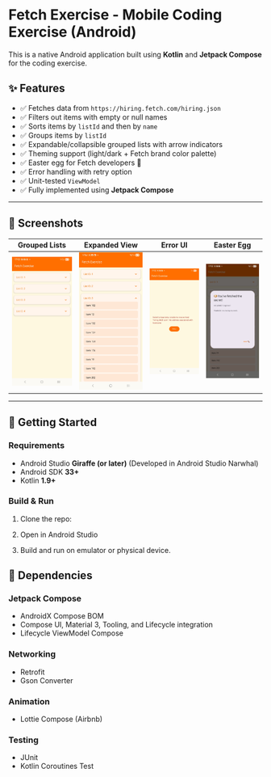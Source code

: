 # Fetch Exercise - Mobile Coding Exercise (Android)

This is a native Android application built using **Kotlin** and **Jetpack Compose** for the coding exercise.

## ✨ Features

- ✅ Fetches data from `https://hiring.fetch.com/hiring.json`
- ✅ Filters out items with empty or null names
- ✅ Sorts items by `listId` and then by `name`
- ✅ Groups items by `listId`
- ✅ Expandable/collapsible grouped lists with arrow indicators
- ✅ Theming support (light/dark + Fetch brand color palette)
- ✅ Easter egg for Fetch developers 🐶
- ✅ Error handling with retry option
- ✅ Unit-tested `ViewModel`
- ✅ Fully implemented using **Jetpack Compose**

---

## 📱 Screenshots

| Grouped Lists                                | Expanded View                                 | Error UI                                 | Easter Egg                                 |
|----------------------------------------------|-----------------------------------------------|------------------------------------------|--------------------------------------------|
| ![screenshot1](screenshots/grouped_list.jpg) | ![screenshot2](screenshots/expanded_view.jpg) | ![screenshot3](screenshots/error_ui.jpg) | ![screenshot4](screenshots/easter_egg.jpg) |

---

## 🚀 Getting Started

### Requirements

- Android Studio **Giraffe (or later)** (Developed in Android Studio Narwhal)
- Android SDK **33+**
- Kotlin **1.9+**

### Build & Run

1. Clone the repo:

2. Open in Android Studio

3. Build and run on emulator or physical device.


## 🧩 Dependencies

### Jetpack Compose
- AndroidX Compose BOM
- Compose UI, Material 3, Tooling, and Lifecycle integration
- Lifecycle ViewModel Compose

### Networking
- Retrofit
- Gson Converter

### Animation
- Lottie Compose (Airbnb)

### Testing
- JUnit
- Kotlin Coroutines Test
